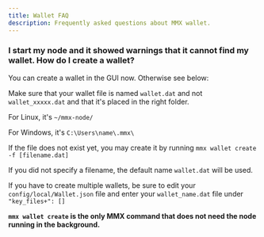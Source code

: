 ```yaml
---
title: Wallet FAQ
description: Frequently asked questions about MMX wallet.
---
```


### I start my node and it showed warnings that it cannot find my wallet. How do I create a wallet?
You can create a wallet in the GUI now. Otherwise see below:

Make sure that your wallet file is named `wallet.dat` and not `wallet_xxxxx.dat` and that it's placed in the right folder.

For Linux, it's `~/mmx-node/`

For Windows, it's `C:\Users\name\.mmx\`

If the file does not exist yet, you may create it by running `mmx wallet create -f [filename.dat]`

If you did not specify a filename, the default name `wallet.dat` will be used.

If you have to create multiple wallets, be sure to edit your `config/local/Wallet.json` file and enter your `wallet_name.dat` file under `"key_files+": []`

**`mmx wallet create` is the only MMX command that does not need the node running in the background.**
